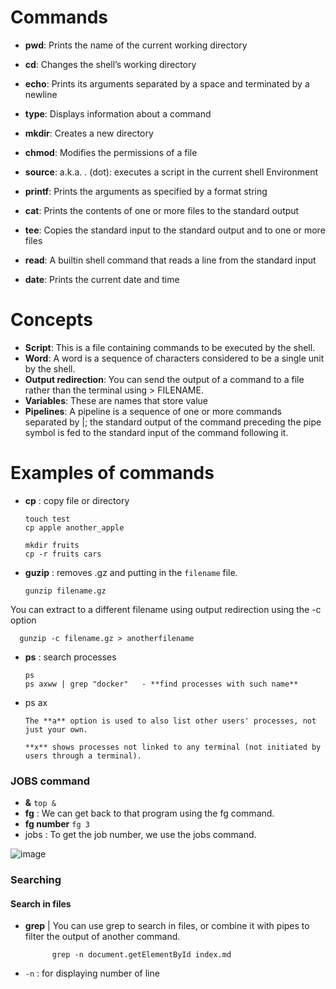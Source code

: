 # Commands

- **pwd**: Prints the name of the current working directory
- **cd**: Changes the shell’s working directory
- **echo**: Prints its arguments separated by a space and terminated by a newline
- **type**: Displays information about a command
- **mkdir**: Creates a new directory
- **chmod**: Modifies the permissions of a file
- **source**: a.k.a. . (dot): executes a script in the current shell Environment
- **printf**: Prints the arguments as specified by a format string

- **cat**: Prints the contents of one or more files to the standard output
- **tee**: Copies the standard input to the standard output and to one or more files
- **read**: A builtin shell command that reads a line from the standard input
- **date**: Prints the current date and time

# Concepts
- **Script**: This is a file containing commands to be executed by the shell.
- **Word**: A word is a sequence of characters considered to be a single unit by the shell.
- **Output redirection**: You can send the output of a command to a file rather than the terminal using > FILENAME.
- **Variables**: These are names that store value
- **Pipelines**: A pipeline is a sequence of one or more commands separated by |; the standard output of the command preceding the pipe symbol is fed to the standard input of the command following it.

# Examples of commands 

- **cp** : copy file or directory

      touch test
      cp apple another_apple
      
      mkdir fruits
      cp -r fruits cars

- **guzip** : removes .gz and putting in the ```filename``` file.

      gunzip filename.gz

You can extract to a different filename using output redirection using the -c option

      gunzip -c filename.gz > anotherfilename

- **ps** : search processes

      ps 
      ps axww | grep "docker"   - **find processes with such name**
      
- ps ax 

      The **a** option is used to also list other users' processes, not just your own. 
      
      **x** shows processes not linked to any terminal (not initiated by users through a terminal).
### JOBS command

- **&** ```top &```
- **fg** :   We can get back to that program using the fg command. 
- **fg number**   ```fg 3```
- jobs   : To get the job number, we use the jobs command.

![image](https://user-images.githubusercontent.com/79608549/151985610-5efffa33-ee3f-4f4c-bfaf-8a9180f90a8f.png)

### Searching

#### Search in files 

- **grep**   | You can use grep to search in files, or combine it with pipes to filter the output of another command.

            grep -n document.getElementById index.md

- ```-n``` : for displaying number of line 
